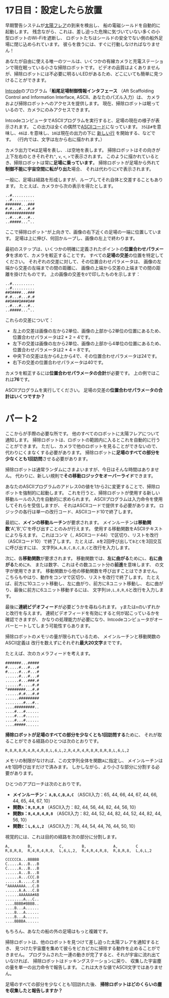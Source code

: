# 17日目：設定したら放置 #

早期警告システムが[太陽フレア](https://ja.wikipedia.org/wiki/%E5%A4%AA%E9%99%BD%E3%83%95%E3%83%AC%E3%82%A2)の到来を検出し、
船の電磁シールドを自動的に起動します。
残念ながら、これは、差し迫った危険に気づいていない多くの小型ロボットのWi-Fiを遮断し、
ロボットたちはシールドの安全でない側の船外足場に閉じ込められています。
彼らを救うには、すぐに行動しなければなりません！

あなたが自由に使える唯一のツールは、いくつかの有線カメラと充電ステーションで現在眠っている小さな掃除ロボットです。
ビデオの品質はよくありませんが、掃除ロボットには不必要に明るいLEDがあるため、どこにいても簡単に見つけることができます。

[Intcode](../day9/quiz.md)のプログラム「**船尾足場制御情報インタフェース**
（Aft Scaffolding Control and Information Interface, ASCII、あなたのパズル入力）は、
カメラおよび掃除ロボットへのアクセスを提供します。
現在、掃除ロボットは眠っているので、カメラにのみアクセスできます。

IntcodeコンピュータでASCIIプログラムを実行すると、足場の現在の様子が表示されます。
この出力は全くの偶然で[ASCIIコード](https://ja.wikipedia.org/wiki/ASCII)になっています。
`35`は`#`を意味し、`46`は`.`を意味し、`10`は現在の出力の下に
[新しい行](https://ja.wikipedia.org/wiki/%E6%94%B9%E8%A1%8C%E3%82%B3%E3%83%BC%E3%83%89#%E3%83%97%E3%83%AD%E3%82%B0%E3%83%A9%E3%83%9F%E3%83%B3%E3%82%B0%E3%81%AB%E3%81%8A%E3%81%91%E3%82%8B%E6%94%B9%E8%A1%8C%E3%82%B3%E3%83%BC%E3%83%89)
を開始する、などです。
（行内では、文字は左から右に描かれます。）

カメラ出力で`#`は足場を表し、`.`は空地を表します。
掃除ロボットはその向きが上下左右のときそれぞれ`^`, `v`, `<`, `>`で表示されます。
このように描かれているとき、掃除ロボットは常に**足場に乗っています**。
掃除ロボットが足場から外れて**制御不能に宇宙空間に転がり出た**場合、
それは代わりに`X`で表示されます。

一般に、足場は経路を形成しますが、ループしてそれ自体と交差することもあります。
たとえば、カメラから次の表示を得たとします。

```
..#..........
..#..........
#######...###
#.#...#...#.#
#############
..#...#...#..
..#####...^..
```

ここで掃除ロボット`^`が上向きで、画像の右下近くの足場の一端に位置しています。
足場は上に伸び、何回かループし、画像の左上で終わります。

最初のステップは、いくつかの明確に定義されたポイントの**位置合わせパラメータ**を求めて、カメラを較正することです。
すべての**足場の交差**の位置を特定してください。
それぞれの交差に対して、その位置合わせパラメータは、
画像の左端から交差の左端までの間の距離に、
画像の上端から交差の上端までの間の距離を掛けたものです。
上の画像の交差を`O`で印したものを示します：

```
..#..........
..#..........
##O####...###
#.#...#...#.#
##O###O###O##
..#...#...#..
..#####...^..
```

これらの交差について：

- 左上の交差は画像の左から2単位、画像の上部から2単位の位置にあるため、位置合わせパラメータは2 * 2 = 4です。
- 左下の交差は画像の左から2単位、画像の上部から4単位の位置にあるため、位置合わせパラメータは2 * 4 = 8です。
- 中央下の交差は左から6上から4で、その位置合わせパラメータは24です。
- 右下の交差の位置合わせパラメータは40です。

カメラを較正するには**位置合わせパラメータの合計**が必要です。
上の例ではこれは**76**です。

ASCIIプログラムを実行してください。
足場の交差の**位置合わせパラメータの合計はいくつですか？**

# パート2 #

ここからが手際の必要な所です。
他のすべてのロボットに太陽フレアについて通知します。
掃除ロボットは、ロボットの範囲内に入るとこれを自動的に行うことができます。
ただし、カメラで他のロボットを見ることができないので、代わりにくまなくする必要があります。
掃除ロボットに**足場のすべての部分を少なくとも1回訪問**させる必要があります。

掃除ロボットは通常ランダムにさまよいますが、今日はそんな時間はありません。
代わりに、新しい規則で**その移動ロジックをオーバーライド**できます。

あなたのASCIIプログラムのアドレス0の値を1から2に変更することで、掃除ロボットを強制的に起動します。
これを行うと、掃除ロボットが使用する新しい移動ルールの入力を自動的に求められます。
ASCIIプログラムは入力命令を使用してそれらを受信しますが、
それはASCIIコードで提供する必要があります。
ロジックの各行は単一の改行コード、ASCIIコード10で終了します。

最初に、**メインの移動ルーチン**が要求されます。
メインルーチンは**移動関数**'A','B','C'を呼び出すことのみが行えます。
使用する移動関数をASCIIテキストにより与えます。
これはコンマ（`,` ASCIIコード44）で区切り、リストを改行（ASCIIコード10）で終了します。
たとえば、`A`を2回呼び出して`B`と`C`を3回交互に呼び出すには、
文字列`A,A,B,C,B,C,B,C`と改行を入力します。

次に、各**移動関数**が要求されます。
移動関数では、**左に曲がる**ために`L`、**右に曲がる**ために`R`、
または数字、これはその数ユニット分の**前進**を意味します、
の文字が使用できます。
移動関数から他の移動関数を呼び出すことはできません。
こちらもやはり、動作をコンマで区切り、リストを改行で終了します。
たとえば、前方に10ユニット移動し、左に曲がり、前方に8ユニット移動し、
右に曲がり、最後に前方に6ユニット移動するには、
文字列`10,L,8,R,6`と改行を入力します。

最後に**連続ビデオフィード**が必要どうかを尋ねられます。
`y`または`n`のいずれかと改行を与えます。
連続ビデオフィードを有効にすると何が起こっているかを確認できますが、
かなりの処理能力が必要になり、Intcodeコンピュータがオーバーヒートしてしまう可能性すらあります。

掃除ロボットのメモリの量が限られているため、
メインルーチンと移動関数のASCII定義は
改行を数えずにそれぞれ**最大20文字**までです。

たとえば、次のカメラフィードを考えます。

```
#######...#####
#.....#...#...#
#.....#...#...#
......#...#...#
......#...###.#
......#.....#.#
^########...#.#
......#.#...#.#
......#########
........#...#..
....#########..
....#...#......
....#...#......
....#...#......
....#####......
```

**掃除ロボットが足場のすべての部分を少なくとも1回訪問する**ために、
それが取ることができる経路のひとつは次のとおりです。

```
R,8,R,8,R,4,R,4,R,8,L,6,L,2,R,4,R,4,R,8,R,8,R,8,L,6,L,2
```

メモリの制限がなければ、この文字列全体を関数`A`に指定し、
メインルーチンは`A`を1回呼び出すだけで済みます。
しかしながら、より小さな部分に分割する必要があります。

ひとつのアプローチは次のとおりです。

- **メインルーチン： `A,B,C,B,A,C`**
（ASCII入力：65, 44, 66, 44, 67, 44, 66, 44, 65, 44, 67, 10）
- **関数`A`：`R,8,R,8`**
（ASCII入力：82, 44, 56, 44, 82, 44, 56, 10）
- **関数`B`：`R,4,R,4,R,8`**
（ASCII入力：82, 44, 52, 44, 82, 44, 52, 44, 82, 44, 56, 10）
- **関数`C`：`L,6,L,2`**
（ASCII入力：76, 44, 54, 44, 76, 44, 50, 10）

視覚的には、これは目的の経路を次の部分に分割します。

```
A,        B,            C,        B,            A,        C
R,8,R,8,  R,4,R,4,R,8,  L,6,L,2,  R,4,R,4,R,8,  R,8,R,8,  L,6,L,2

CCCCCCA...BBBBB
C.....A...B...B
C.....A...B...B
......A...B...B
......A...CCC.B
......A.....C.B
^AAAAAAAA...C.B
......A.A...C.B
......AAAAAA#AB
........A...C..
....BBBB#BBBB..
....B...A......
....B...A......
....B...A......
....BBBBA......
```

もちろん、あなたの船の外の足場はもっと複雑です。

掃除ロボットは、他のロボットを見つけて差し迫った太陽フレアを通知するとき、
見つけた宇宙塵を集めて彼らをピカピカに掃除する動作を止めることができません。
プログラムされた一連の動きが完了すると、それが宇宙に流れ出ていなければ、
掃除ロボットはドッキングステーションに戻り、
収集した宇宙塵の量を単一の出力命令で報告します。
これは大きな値でASCII文字ではありません。

足場のすべての部分を少なくとも1回訪れた後、
**掃除ロボットはどのくらいの塵を収集したと報告しますか？**
